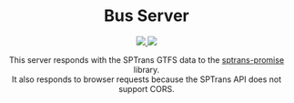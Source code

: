 <h1 align="center">Bus Server</h1>

<p align="center">
<a href="https://travis-ci.org/thiagommedeiros/bus-server" target="_blank">
<img src="https://travis-ci.org/thiagommedeiros/bus-server.svg?branch=master">
</a>
<a href="https://github.com/thiagommedeiros/bus-server/blob/master/LICENSE" target="_blank">
<img src="https://img.shields.io/github/license/mashape/apistatus.svg">
</a>
</p>

<p align="center">
This server responds with the SPTrans GTFS data to the <a href="https://github.com/thiagommedeiros/sptrans-promise">sptrans-promise</a> library.
<br>It also responds to browser requests because the SPTrans API does not support CORS.
</p>
